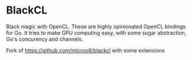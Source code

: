 # BlackCL

Black magic with OpenCL. These are highly opinionated OpenCL bindings for Go. It tries to make GPU computing easy, with some sugar abstraction, Go's concurency and channels.

Fork of https://github.com/microo8/blackcl with some extensions
